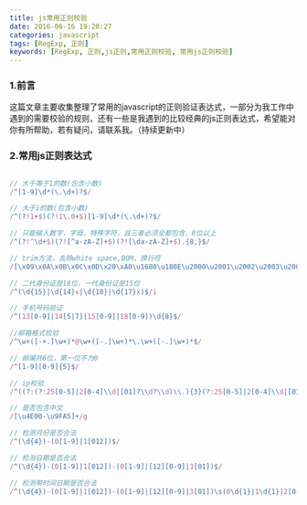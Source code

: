 ```yaml
---
title: js常用正则校验
date: 2016-06-16 19:20:27
categories: javascript
tags: [RegExp, 正则]
keywords: [RegExp, 正则,js正则,常用正则校验, 常用js正则校验]
---
```



### 1.前言
<p>
	这篇文章主要收集整理了常用的javascript的正则验证表达式，一部分为我工作中遇到的需要校验的规则，还有一些是我遇到的比较经典的js正则表达式，希望能对你有所帮助，若有疑问，请联系我。（持续更新中）
</p>

<!--more-->

### 2.常用js正则表达式

```JavaScript

// 大于等于1的数(包含小数)
/^[1-9]\d*(\.\d+)?$/

// 大于1的数(包含小数)
/^(?!1+$)(?!1\.0+$)[1-9]\d*(\.\d+)?$/

// 只能输入数字，字母，特殊字符，且三者必须全都包含，8位以上
/^(?!^\d+$)(?![^a-zA-Z]+$)(?![\da-zA-Z]+$).{8,}$/

// trim方法，去除white space,BOM，换行符
/[\x09\x0A\x0B\x0C\x0D\x20\xA0\u1680\u180E\u2000\u2001\u2002\u2003\u2004\u2005\u2006\u2007\u2008\u2009\u200A\u202F\u205F\u3000\u2028\u2029\uFEFF]+/g

// 二代身份证是18位，一代身份证是15位
/^(\d{15}|\d{14}x|\d{18}|\d{17}x)$/i

// 手机号码验证
/^(13[0-9]|14[5|7]|15[0-9]|18[0-9])\d{8}$/

//邮箱格式校验
/^\w+([-+.]\w+)*@\w+([-.]\w+)*\.\w+([-.]\w+)*$/

// 邮编共6位，第一位不为0
/^[1-9][0-9]{5}$/

// ip校验
/^((?:(?:25[0-5]|2[0-4]\\d|[01]?\\d?\\d)\\.){3}(?:25[0-5]|2[0-4]\\d|[01]?\\d?\\d))$/

// 是否包含中文
/[\u4E00-\u9FA5]+/g

// 检测月份是否合法
/^(\d{4})-(0[1-9]|1[012])$/

// 检测日期是否合法
/^(\d{4})-(0[1-9]|1[012])-(0[1-9]|[12][0-9]|3[01])$/

// 检测带时间日期是否合法
/^(\d{4})-(0[1-9]|1[012])-(0[1-9]|[12][0-9]|3[01])\s(0\d{1}|1\d{1}|2[0-3]):[0-5]\d{1}:([0-5]\d{1})$/

```